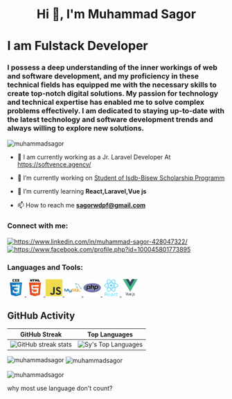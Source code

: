 <h1 align="center">Hi 👋, I'm Muhammad Sagor</h1>
<h1>I am Fulstack Developer</h1>
<h3 align="center wraped">I possess a deep understanding of the inner workings of web and software development, and my proficiency in these technical fields has equipped me with the necessary skills to create top-notch digital solutions. My passion for technology and technical expertise has enabled me to solve complex problems effectively. I am dedicated to staying up-to-date with the latest technology and software development trends and always willing to explore new solutions.</h3>

<p align="left"> <img src="https://komarev.com/ghpvc/?username=muhammadsagor&label=Profile%20views&color=0e75b6&style=flat" alt="muhammadsagor" /> </p>

- 🔭 I am currently working as a Jr. Laravel Developer At https://softvence.agency/
- 🔭 I’m currently working on [Student of Isdb-Bisew Scholarship Programm](https://www.isdb-bisew.org/)

- 🌱 I’m currently learning **React,Laravel,Vue js**

- 📫 How to reach me **sagorwdpf@gmail.com**

<h3 align="left">Connect with me:</h3>
<p align="left">
<a href="https://linkedin.com/in/https://www.linkedin.com/in/muhammad-sagor-428047322/" target="blank"><img align="center" src="https://raw.githubusercontent.com/rahuldkjain/github-profile-readme-generator/master/src/images/icons/Social/linked-in-alt.svg" alt="https://www.linkedin.com/in/muhammad-sagor-428047322/" height="30" width="40" /></a>
<a href="https://fb.com/https://www.facebook.com/profile.php?id=100045801773895" target="blank"><img align="center" src="https://raw.githubusercontent.com/rahuldkjain/github-profile-readme-generator/master/src/images/icons/Social/facebook.svg" alt="https://www.facebook.com/profile.php?id=100045801773895" height="30" width="40" /></a>
</p>

<h3 align="left">Languages and Tools:</h3>
<p align="left"> <a href="https://www.w3schools.com/css/" target="_blank" rel="noreferrer"> <img src="https://raw.githubusercontent.com/devicons/devicon/master/icons/css3/css3-original-wordmark.svg" alt="css3" width="40" height="40"/> </a> <a href="https://www.w3.org/html/" target="_blank" rel="noreferrer"> <img src="https://raw.githubusercontent.com/devicons/devicon/master/icons/html5/html5-original-wordmark.svg" alt="html5" width="40" height="40"/> </a> <a href="https://developer.mozilla.org/en-US/docs/Web/JavaScript" target="_blank" rel="noreferrer"> <img src="https://raw.githubusercontent.com/devicons/devicon/master/icons/javascript/javascript-original.svg" alt="javascript" width="40" height="40"/> </a> <a href="https://www.mysql.com/" target="_blank" rel="noreferrer"> <img src="https://raw.githubusercontent.com/devicons/devicon/master/icons/mysql/mysql-original-wordmark.svg" alt="mysql" width="40" height="40"/> </a> <a href="https://www.php.net" target="_blank" rel="noreferrer"> <img src="https://raw.githubusercontent.com/devicons/devicon/master/icons/php/php-original.svg" alt="php" width="40" height="40"/> </a> <a href="https://reactjs.org/" target="_blank" rel="noreferrer"> <img src="https://raw.githubusercontent.com/devicons/devicon/master/icons/react/react-original-wordmark.svg" alt="react" width="40" height="40"/> </a> <a href="https://vuejs.org/" target="_blank" rel="noreferrer"> <img src="https://raw.githubusercontent.com/devicons/devicon/master/icons/vuejs/vuejs-original-wordmark.svg" alt="vuejs" width="40" height="40"/> </a> </p>



## GitHub Activity

| GitHub Streak                                                                                                                                                      | Top Languages                                                                                                                                                                                                                         |
| ------------------------------------------------------------------------------------------------------------------------------------------------------------------ | ------------------------------------------------------------------------------------------------------------------------------------------------------------------------------------------------------------------------------------- |
| ![GitHub streak stats](https://streak-stats.demolab.com/?user=muhammadsagor&theme=dark&ring=4CAF50&fire=4CAF50&currStreakLabel=4CAF50&sideNums=9f9f9f&sideLabels=9f9f9f) | ![Sy's Top Languages](https://github-readme-stats.vercel.app/api/top-langs/?username=muhammadsagor&show_icons=true&title_color=f6c32c&icon_color=4CAF50&text_color=9f9f9f&bg_color=151515&count_private=true&layout=compact&langs_count=10) |






<p><img align="left" src="https://github-readme-stats.vercel.app/api/top-langs?username=muhammadsagor&show_icons=true&locale=en&layout=compact" alt="muhammadsagor" /></p>

<p>&nbsp;<img align="center" src="https://github-readme-stats.vercel.app/api?username=muhammadsagor&show_icons=true&locale=en" alt="muhammadsagor" /></p>

<p><img align="center" src="https://github-readme-streak-stats.herokuapp.com/?user=muhammadsagor&" alt="muhammadsagor" /></p>
why most use language don't count?

